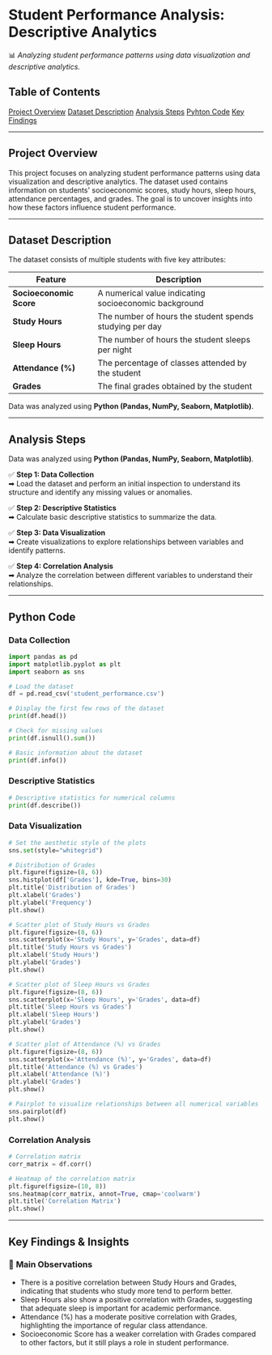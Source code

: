 # **Student Performance Analysis: Descriptive Analytics**
📊 *Analyzing student performance patterns using data visualization and descriptive analytics.*

## Table of Contents
[Project Overview](#project-overview)
[Dataset Description](#dataset-description)
[Analysis Steps](#analysis-steps)
[Pyhton Code](#python-code)
[Key Findings](#key-findings)

---

## Project Overview
This project focuses on analyzing student performance patterns using data visualization and descriptive analytics. The dataset used contains information on students' socioeconomic scores, study hours, sleep hours, attendance percentages, and grades. The goal is to uncover insights into how these factors influence student performance.

---

## Dataset Description
The dataset consists of multiple students with five key attributes:

| Feature | Description |
|---------|------------|
| **Socioeconomic Score** | A numerical value indicating socioeconomic background |
| **Study Hours** | The number of hours the student spends studying per day |
| **Sleep Hours** | The number of hours the student sleeps per night |
| **Attendance (%)** | The percentage of classes attended by the student |
| **Grades** | The final grades obtained by the student |

Data was analyzed using **Python (Pandas, NumPy, Seaborn, Matplotlib)**.

---

## Analysis Steps
Data was analyzed using **Python (Pandas, NumPy, Seaborn, Matplotlib)**.

✅ **Step 1: Data Collection**  
➡ Load the dataset and perform an initial inspection to understand its structure and identify any missing values or anomalies.

✅ **Step 2: Descriptive Statistics**  
➡ Calculate basic descriptive statistics to summarize the data.

✅ **Step 3: Data Visualization**  
➡ Create visualizations to explore relationships between variables and identify patterns.  

✅ **Step 4: Correlation Analysis**  
➡ Analyze the correlation between different variables to understand their relationships.

---

## Python Code
### Data Collection
```python
import pandas as pd
import matplotlib.pyplot as plt
import seaborn as sns

# Load the dataset
df = pd.read_csv('student_performance.csv')

# Display the first few rows of the dataset
print(df.head())

# Check for missing values
print(df.isnull().sum())

# Basic information about the dataset
print(df.info())
```

### Descriptive Statistics
```python
# Descriptive statistics for numerical columns
print(df.describe())
```

### Data Visualization
```python
# Set the aesthetic style of the plots
sns.set(style="whitegrid")

# Distribution of Grades
plt.figure(figsize=(8, 6))
sns.histplot(df['Grades'], kde=True, bins=30)
plt.title('Distribution of Grades')
plt.xlabel('Grades')
plt.ylabel('Frequency')
plt.show()

# Scatter plot of Study Hours vs Grades
plt.figure(figsize=(8, 6))
sns.scatterplot(x='Study Hours', y='Grades', data=df)
plt.title('Study Hours vs Grades')
plt.xlabel('Study Hours')
plt.ylabel('Grades')
plt.show()

# Scatter plot of Sleep Hours vs Grades
plt.figure(figsize=(8, 6))
sns.scatterplot(x='Sleep Hours', y='Grades', data=df)
plt.title('Sleep Hours vs Grades')
plt.xlabel('Sleep Hours')
plt.ylabel('Grades')
plt.show()

# Scatter plot of Attendance (%) vs Grades
plt.figure(figsize=(8, 6))
sns.scatterplot(x='Attendance (%)', y='Grades', data=df)
plt.title('Attendance (%) vs Grades')
plt.xlabel('Attendance (%)')
plt.ylabel('Grades')
plt.show()

# Pairplot to visualize relationships between all numerical variables
sns.pairplot(df)
plt.show()
```

### Correlation Analysis
```python
# Correlation matrix
corr_matrix = df.corr()

# Heatmap of the correlation matrix
plt.figure(figsize=(10, 8))
sns.heatmap(corr_matrix, annot=True, cmap='coolwarm')
plt.title('Correlation Matrix')
plt.show()
```

---

## Key Findings & Insights
### 🔹 **Main Observations**
- There is a positive correlation between Study Hours and Grades, indicating that students who study more tend to perform better.
- Sleep Hours also show a positive correlation with Grades, suggesting that adequate sleep is important for academic performance.
- Attendance (%) has a moderate positive correlation with Grades, highlighting the importance of regular class attendance.
- Socioeconomic Score has a weaker correlation with Grades compared to other factors, but it still plays a role in student performance.
